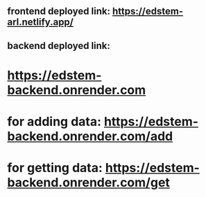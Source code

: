 ## frontend deployed link: https://edstem-arl.netlify.app/

## backend deployed link:

# https://edstem-backend.onrender.com

# for adding data: https://edstem-backend.onrender.com/add

# for getting data: https://edstem-backend.onrender.com/get
